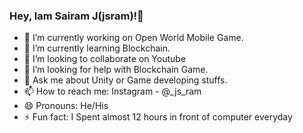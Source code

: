 ### Hey, Iam Sairam J(jsram)!👋



- 🔭 I’m currently working on Open World Mobile Game.
- 🌱 I’m currently learning Blockchain.
- 👯 I’m looking to collaborate on Youtube
- 🤔 I’m looking for help with Blockchain Game.
- 💬 Ask me about Unity or Game developing stuffs.
- 📫 How to reach me: Instagram - @_js_ram
- 😄 Pronouns: He/His
- ⚡ Fun fact: I Spent almost 12 hours in front of computer everyday


